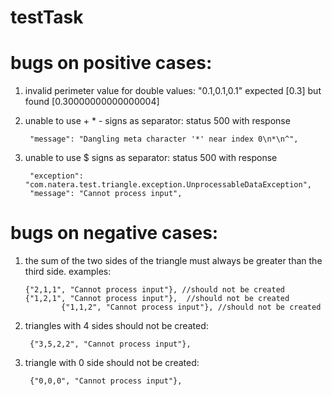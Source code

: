 # testTask

# bugs on positive cases:
1. invalid perimeter value for double values: "0.1,0.1,0.1"
	expected [0.3] but found [0.30000000000000004]
2. unable to use + * - signs  as separator: status 500 with response    

		"message": "Dangling meta character '*' near index 0\n*\n^",
2. unable to use $ signs  as separator: status 500 with response      
	
		"exception": "com.natera.test.triangle.exception.UnprocessableDataException",
   		"message": "Cannot process input",


# bugs on negative cases:
1.  the sum of the two sides of the triangle must always be greater than the third side. examples:

		{"2,1,1", "Cannot process input"}, //should not be created
		{"1,2,1", "Cannot process input"},  //should not be created
                {"1,1,2", "Cannot process input"}, //should not be created
2. triangles with 4 sides should not be created:
				
		{"3,5,2,2", "Cannot process input"},
3. triangle with 0 side should not be created:
	
		{"0,0,0", "Cannot process input"},


